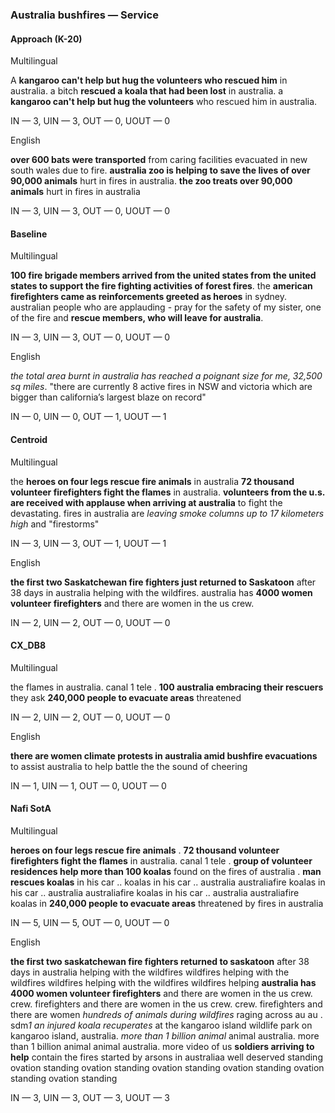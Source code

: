 ### Australia bushfires — Service



#### Approach (K-20)

Multilingual

A **kangaroo can't help but hug the volunteers who rescued him** in australia. a bitch **rescued a koala that had been lost** in australia. a **kangaroo can't help but hug the volunteers** who rescued him in australia.

IN — 3, UIN — 3, OUT — 0, UOUT — 0

English

**over 600 bats were transported** from caring facilities evacuated in new south wales due to fire. **australia zoo is helping to save the lives of over 90,000 animals** hurt in fires in australia. **the zoo treats over 90,000 animals** hurt in fires in australia

IN — 3, UIN — 3, OUT — 0, UOUT — 0 

#### Baseline

Multilingual

**100 fire brigade members arrived from the united states from the united states to support the fire fighting activities of forest fires**. the **american firefighters came as reinforcements greeted as heroes** in sydney. australian people who are applauding - pray for the safety of my sister, one of the fire and **rescue members, who will leave for australia**.

IN — 3, UIN — 3, OUT — 0, UOUT — 0 

English

*the total area burnt in australia has reached a poignant size for me, 32,500 sq miles*. "there are currently 8 active fires in NSW and victoria which are bigger than california’s largest blaze on record" 

IN — 0, UIN — 0, OUT — 1, UOUT — 1 

#### Centroid

Multilingual

the **heroes on four legs rescue fire animals** in australia **72 thousand volunteer firefighters fight the flames** in australia. **volunteers from the u.s. are received with applause when arriving at australia** to fight the devastating. fires in australia are *leaving smoke columns up to 17 kilometers high* and "firestorms"

IN — 3, UIN — 3, OUT — 1, UOUT — 1 

English

**the first two Saskatchewan fire fighters just returned to Saskatoon** after 38 days in australia helping with the wildfires. australia has **4000 women volunteer firefighters** and there are women in the us crew.

IN — 2, UIN — 2, OUT — 0, UOUT — 0 

#### CX\_DB8

Multilingual

the flames in australia. canal 1 tele . **100 australia embracing their rescuers** they ask **240,000 people to evacuate areas** threatened

IN — 2, UIN — 2, OUT — 0, UOUT — 0 

English

**there are women climate protests in australia amid bushfire evacuations** to assist australia to help battle the the sound of cheering

IN — 1, UIN — 1, OUT — 0, UOUT — 0 

#### Nafi SotA

Multilingual

**heroes on four legs rescue fire animals** .
**72 thousand volunteer firefighters fight the flames** in australia. canal 1 tele .
**group of volunteer residences help more than 100 koalas** found on the fires of australia .
**man rescues koalas** in his car .. koalas in his car .. australia australiafire koalas in his car .. australia australiafire koalas in his car .. australia australiafire koalas in
**240,000 people to evacuate areas** threatened by fires in australia

IN — 5, UIN — 5, OUT — 0, UOUT — 0 

English

**the first two saskatchewan fire fighters returned to saskatoon** after 38 days in australia helping with the wildfires wildfires helping with the wildfires wildfires helping with the wildfires wildfires helping
**australia has 4000 women volunteer firefighters** and there are women in the us crew. crew. firefighters and there are women in the us crew. crew. firefighters and there are women
*hundreds of animals during wildfires* raging across au au .
sdm*1 an injured koala recuperates* at the kangaroo island wildlife park on kangaroo island, australia. *more than 1 billion animal* animal australia. more than 1 billion animal animal australia. more
video of us **soldiers arriving to help** contain the fires started by arsons in australiaa well deserved standing ovation standing ovation standing ovation standing ovation standing ovation standing ovation standing

IN — 3, UIN — 3, OUT — 3, UOUT — 3 

